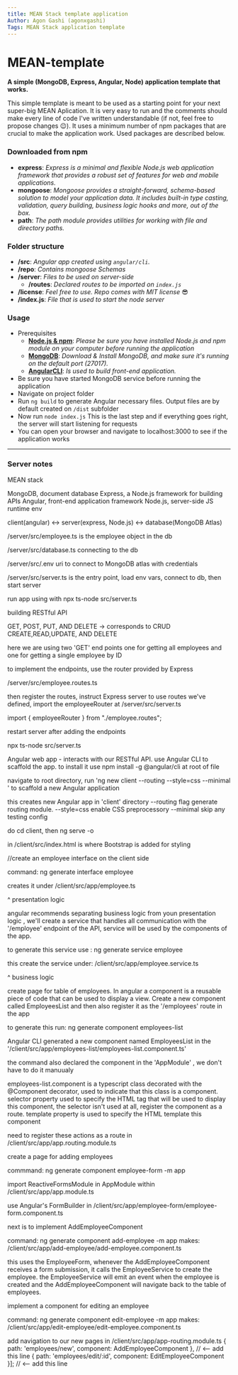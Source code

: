 ```yaml
---
title: MEAN Stack template application
Author: Agon Gashi (agonxgashi)
Tags: MEAN Stack application template
---
```


# MEAN-template
**A simple (MongoDB, Express, Angular, Node) application template that works.**

This simple template is meant to be used as a starting point for your next super-big MEAN Aplication. It is very easy to run and the comments should make every line of code I've written understandable (if not, feel free to propose changes 😉). It uses a minimum number of npm packages that are crucial to make the application work. Used packages are described below.

### Downloaded from npm

+ **express**: *Express is a minimal and flexible Node.js web application
framework that provides a robust set of features for web and mobile applications.*
+ **mongoose**: *Mongoose provides a straight-forward, schema-based solution to
model your application data. It includes built-in type casting, validation,
query building, business logic hooks and more, out of the box.*
+ **path**: *The path module provides utilities for working with file and
directory paths.*


### Folder structure

+ **/src**: *Angular app created using ```angular/cli```.*
+ **/repo**: *Contains mongoose Schemas*
+ **/server**: *Files to be used on server-side*
    * **/routes**: *Declared routes to be imported on ```index.js```*
+ **/license**: *Feel free to use. Repo comes with MIT license* 😎
+ **/index.js**: *File that is used to start the node server*


### Usage

+ Prerequisites
    + **[Node.js & npm](https://nodejs.org/en/download/)**: *Please be sure you have installed Node.js and npm module on your computer before running the application*
    + **[MongoDB](https://www.mongodb.com/download-center)**: *Download & Install MongoDB, and make sure it's running on the default port (27017).*
    + **[AngularCLI](https://cli.angular.io/)**: *Is used to build front-end application.*
+ Be sure you have started MongoDB service before running the application
+ Navigate on project folder
+ Run ```ng build``` to generate Angular necessary files. Output files are by default created on ```/dist``` subfolder
+ Now run ```node index.js``` This is the last step and if everything goes right, the server will start listening for requests
+ You can open your browser and navigate to localhost:3000 to see if the application works

___

### Server notes

MEAN stack

MongoDB, document database
Express, a Node.js framework for building APIs
Angular, front-end application framework
Node.js, server-side JS runtime env

client(angular) <-> server(express, Node.js) <-> database(MongoDB Atlas)

/server/src/employee.ts is the employee object in the db

/server/src/database.ts connecting to the db

/server/src/.env uri to connect to MongoDB atlas with credentials

/server/src/server.ts is the entry point, load env vars, connect to db,
then start server

run app using with npx ts-node src/server.ts

building RESTful API

GET, POST, PUT, AND DELETE -> corresponds to CRUD
CREATE,READ,UPDATE, AND DELETE

here we are using two 'GET' end points one for getting 
all employees and one for getting a single employee by ID

to implement the endpoints, use the router provided by Express

/server/src/employee.routes.ts

then register the routes, instruct Express server to use routes we've 
defined, import the employeeRouter at /server/src/server.ts

import { employeeRouter } from "./employee.routes";

restart server after adding the endpoints

npx ts-node src/server.ts

Angular web app - interacts with our RESTful API. use Angular CLI
to scaffold the app. to install it use npm install -g @angular/cli 
at root of file

navigate to root directory, 
run 'ng new client --routing --style=css --minimal '
to scaffold a new Angular application

this creates new Angular app in 'client' directory
--routing flag generate routing module.
--style=css enable CSS preprocessory
--minimal skip any testing config

do cd client, then ng serve -o

in /client/src/index.html is where Bootstrap is added for styling

//create an employee interface on the client side 

command: ng generate interface employee

creates it under /client/src/app/employee.ts

^ presentation logic

angular recommends separating business logic from youn presentation logic , we'll create a service that handles all communication with the
'/employee' endpoint of the API, service will be used by the components of the app. 

to generate this service use : ng generate service employee

this create the service under: /client/src/app/employee.service.ts

^ business logic

create page for table of employees. In angular a component is a reusable piece of code that can be used to display a view. Create a new component called EmployeesList and then also register it as the '/employees' route in the app

to generate this run: ng generate component employees-list

Angular CLI generated a new component named EmployeesList in the 
'/client/src/app/employees-list/employees-list.component.ts'

the command also declared the component in the 'AppModule' , we don't have to do it manuualy

employees-list.component is a typescript class decorated with the @Component decorator, used to indicate that this class is a component. selector property used to specify the HTML tag that will be used to display this component, the selector isn't used at all, register the component as a route. template property is used to specify the HTML template this component

need to register these actions as a route in /client/src/app/app.routing.module.ts


create a page for adding employees

commmand: ng generate component employee-form -m app

import ReactiveFormsModule in AppModule
within /client/src/app/app.module.ts

use Angular's FormBuilder in /client/src/app/employee-form/employee-form.component.ts

next is to implement AddEmployeeComponent

command: ng generate component add-employee -m app
makes: /client/src/app/add-employee/add-employee.component.ts

this uses the EmployeeForm, whenever the AddEmployeeComponent 
receives a form submission, it calls the EmployeeService to create
the employee. the EmployeeService will emit an event when the 
employee is created and the AddEmployeeComponent will navigate back to the table of employees.

implement a component for editing an employee

command: ng generate component edit-employee -m app
makes: /client/src/app/edit-employee/edit-employee.component.ts

add navigation to our new pages in /client/src/app/app-routing.module.ts
 { path: 'employees/new', component: AddEmployeeComponent }, // <-- add this line
 { path: 'employees/edit/:id', component: EditEmployeeComponent }]; // <-- add this line
